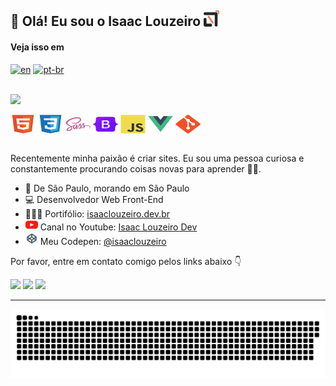 ## 👋 Olá! Eu sou o Isaac Louzeiro <a href="https://instagram.com/isaac.louzeiro/" target="_blank"><img src="https://github.com/IsaacLouzeiro/My-Codepen-Database-Images/blob/master/minha-logo-isaac-louzeiro.png" width="25px" target="_blank"></a>

#### Veja isso em
[![en](https://img.shields.io/badge/lang-en-red.svg)](https://github.com/IsaacLouzeiro/IsaacLouzeiro/blob/master/README.md)
[![pt-br](https://img.shields.io/badge/lang-pt--br-green.svg)](https://github.com/IsaacLouzeiro/IsaacLouzeiro/blob/master/README-PT.md)
##

<a href="https://github.com/anuraghazra/github-readme-stats">
  <img align="center" src="https://github-readme-stats.vercel.app/api/top-langs/?username=IsaacLouzeiro&layout=compact&langs_count=6&theme=dark" />
</a>
<br><br>
<span><img align="center" src="https://raw.githubusercontent.com/devicons/devicon/master/icons/html5/html5-original.svg" height="30" width="40" title="HTML5" /></span>
<span><img align="center" src="https://raw.githubusercontent.com/devicons/devicon/master/icons/css3/css3-original.svg" height="30" width="40" title="CSS3" /></span>
<span><img align="center" src="https://raw.githubusercontent.com/devicons/devicon/master/icons/sass/sass-original.svg" height="30" width="40" title="SCSS" /></span>
<span><img align="center" src="https://raw.githubusercontent.com/devicons/devicon/master/icons/bootstrap/bootstrap-original.svg" height="30" title="Bootstrap" width="40" /></span>
<span><img align="center" src="https://raw.githubusercontent.com/devicons/devicon/master/icons/javascript/javascript-original.svg" height="30" width="40" title="JavaScript" /></span>
<span><img align="center" src="https://raw.githubusercontent.com/devicons/devicon/master/icons/vuejs/vuejs-original.svg" height="30" width="40" title="Vue JS" /></span>
<span><img align="center" src="https://raw.githubusercontent.com/devicons/devicon/master/icons/git/git-original.svg" height="30" width="40" title="Git" /></span>
<br><br>

Recentemente minha paixão é criar sites. Eu sou uma pessoa curiosa e constantemente procurando coisas novas para aprender 👨‍💻.
&nbsp;
- 📍  De São Paulo, morando em São Paulo
- 💻 Desenvolvedor Web Front-End
- 👨🏻‍💻 Portifólio: <a href="https://www.isaaclouzeiro.dev.br" target="_blank">isaaclouzeiro.dev.br</a>
- <img src="https://github.com/IsaacLouzeiro/IsaacLouzeiro/blob/master/youtube.png" width="20px" height="18px"> Canal no Youtube: <a href="https://www.youtube.com/c/isaaclouzeirodev" target="_blank"> Isaac Louzeiro Dev</a>
- <img src="https://github.com/IsaacLouzeiro/IsaacLouzeiro/blob/master/codepen.png" width="20px"> Meu Codepen: <a href="https://codepen.io/isaaclouzeiro" target="_blank">@isaaclouzeiro</a>

Por favor, entre em contato comigo pelos links abaixo 👇

<a href="https://instagram.com/isaac.louzeiro/" target="_blank"><img src="https://img.shields.io/badge/-Instagram-%23E4405F?style=for-the-badge&logo=instagram&logoColor=white" target="_blank"></a>
<a href = "mailto:isaacelias1110@gmail.com"><img src="https://img.shields.io/badge/-Gmail-%23333?style=for-the-badge&logo=gmail&logoColor=white" target="_blank"></a>
<a href="https://www.linkedin.com/in/isaac-louzeiro/" target="_blank"><img src="https://img.shields.io/badge/-LinkedIn-%230077B5?style=for-the-badge&logo=linkedin&logoColor=white" target="_blank"></a>

<hr>

![Snake animation](https://github.com/IsaacLouzeiro/IsaacLouzeiro/blob/output/github-contribution-grid-snake.svg)
